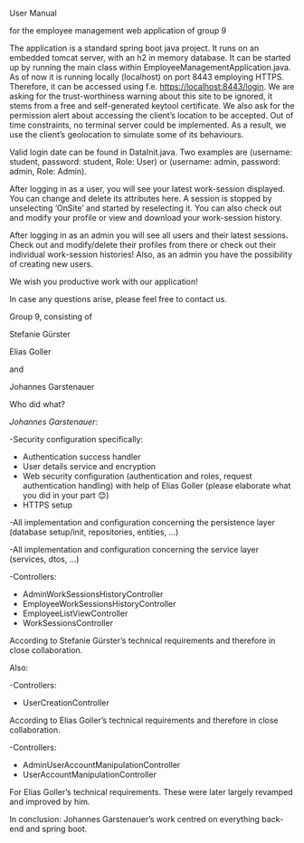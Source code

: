 ﻿User Manual

for the employee management web application of group 9

The application is a standard spring boot java project. It runs on an embedded tomcat server, with an h2 in memory database. It can be started up by running the main class within EmployeeManagementApplication.java. As of now it is running locally (localhost) on port 8443 employing HTTPS. Therefore, it can be accessed using f.e. <https://localhost:8443/login>. We are asking for the trust-worthiness warning about this site to be ignored, it stems from a free and self-generated keytool certificate. We also ask for the permission alert about accessing the client’s location to be accepted. Out of time constraints, no terminal server could be implemented. As a result, we use the client’s geolocation to simulate some of its behaviours.

Valid login date can be found in DataInit.java. Two examples are (username: student, password: student, Role: User) or (username: admin, password: admin, Role: Admin).

After logging in as a user, you will see your latest work-session displayed. You can change and delete its attributes here. A session is stopped by unselecting ‘OnSite’ and started by reselecting it. You can also check out and modify your profile or view and download your work-session history.

After logging in as an admin you will see all users and their latest sessions. Check out and modify/delete their profiles from there or check out their individual work-session histories! Also, as an admin you have the possibility of creating new users.

We wish you productive work with our application!

In case any questions arise, please feel free to contact us. 


Group 9, consisting of

Stefanie Gürster

Elias Goller

and

Johannes Garstenauer





Who did what?

*Johannes Garstenauer:*

-Security configuration specifically:

- Authentication success handler
- User details service and encryption
- Web security configuration (authentication and roles, request authentication handling) with help of Elias Goller (please elaborate what you did in your part 😊)
- HTTPS setup

-All implementation and configuration concerning the persistence layer (database setup/init, repositories, entities, …)

-All implementation and configuration concerning the service layer (services, dtos, …)

-Controllers:

- AdminWorkSessionsHistoryController
- EmployeeWorkSessionsHistoryController
- EmployeeListViewController
- WorkSessionsController

According to Stefanie Gürster’s technical requirements and therefore in close collaboration.

Also:

-Controllers:

- UserCreationController

According to Elias Goller’s technical requirements and therefore in close collaboration.

-Controllers:

- AdminUserAccountManipulationController
- UserAccountManipulationController

For Elias Goller’s technical requirements. These were later largely revamped and improved by him.

In conclusion: Johannes Garstenauer’s work centred on everything back-end and spring boot.


